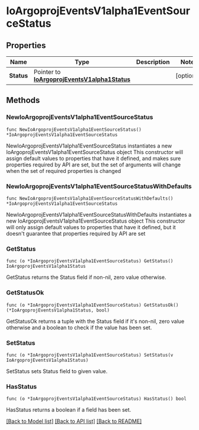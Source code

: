 # IoArgoprojEventsV1alpha1EventSourceStatus

## Properties

Name | Type | Description | Notes
------------ | ------------- | ------------- | -------------
**Status** | Pointer to [**IoArgoprojEventsV1alpha1Status**](IoArgoprojEventsV1alpha1Status.md) |  | [optional] 

## Methods

### NewIoArgoprojEventsV1alpha1EventSourceStatus

`func NewIoArgoprojEventsV1alpha1EventSourceStatus() *IoArgoprojEventsV1alpha1EventSourceStatus`

NewIoArgoprojEventsV1alpha1EventSourceStatus instantiates a new IoArgoprojEventsV1alpha1EventSourceStatus object
This constructor will assign default values to properties that have it defined,
and makes sure properties required by API are set, but the set of arguments
will change when the set of required properties is changed

### NewIoArgoprojEventsV1alpha1EventSourceStatusWithDefaults

`func NewIoArgoprojEventsV1alpha1EventSourceStatusWithDefaults() *IoArgoprojEventsV1alpha1EventSourceStatus`

NewIoArgoprojEventsV1alpha1EventSourceStatusWithDefaults instantiates a new IoArgoprojEventsV1alpha1EventSourceStatus object
This constructor will only assign default values to properties that have it defined,
but it doesn't guarantee that properties required by API are set

### GetStatus

`func (o *IoArgoprojEventsV1alpha1EventSourceStatus) GetStatus() IoArgoprojEventsV1alpha1Status`

GetStatus returns the Status field if non-nil, zero value otherwise.

### GetStatusOk

`func (o *IoArgoprojEventsV1alpha1EventSourceStatus) GetStatusOk() (*IoArgoprojEventsV1alpha1Status, bool)`

GetStatusOk returns a tuple with the Status field if it's non-nil, zero value otherwise
and a boolean to check if the value has been set.

### SetStatus

`func (o *IoArgoprojEventsV1alpha1EventSourceStatus) SetStatus(v IoArgoprojEventsV1alpha1Status)`

SetStatus sets Status field to given value.

### HasStatus

`func (o *IoArgoprojEventsV1alpha1EventSourceStatus) HasStatus() bool`

HasStatus returns a boolean if a field has been set.


[[Back to Model list]](../README.md#documentation-for-models) [[Back to API list]](../README.md#documentation-for-api-endpoints) [[Back to README]](../README.md)


